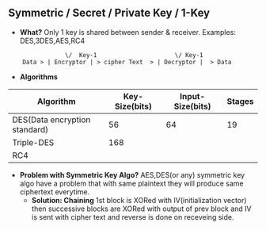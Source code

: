 ## Symmetric / Secret / Private Key / 1-Key
- **What?** Only 1 key is shared between sender & receiver. Examples: DES,3DES,AES,RC4
```
                \/  Key-1                      \/ Key-1
    Data > | Encryptor | > cipher Text  > | Decryptor |  > Data 
```
- **Algorithms**

|Algorithm|Key-Size(bits)|Input-Size(bits)|Stages
|---|---|---|---|
|DES(Data encryption standard)|56|64|19|
|Triple-DES|168|||                                                                                                                                                                  |AES(Advanced Encryption Standard)|128,192,256|128,192,256(block-size)|10,12,14|
|RC4||||

- **Problem with Symmetric Key Algo?** AES,DES(or any) symmetric key algo have a problem that with same plaintext they will produce same ciphertext everytime.
  - **Solution: Chaining** 1st block is XORed with IV(initialization vector) then successive blocks are XORed with output of prev block and IV is sent with cipher text and reverse is done on receveing side.
